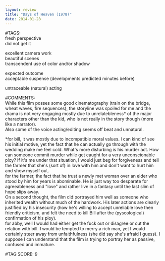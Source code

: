 ```yaml
---  
layout: review  
title: "Days of Heaven (1978)"  
date: 2014-01-28  
---  
```

  
#TAGS:  
fresh perspective  
did not get it  
  
excellent camera work  
beautiful scenes  
transcendent use of color and/or shadow  
  
expected outcome  
acceptable suspense (developments predicted minutes before)  
  
untraceable (natural) acting  
  
#COMMENTS:  
While this film posses some good cinematography (train on the bridge, wheat waves, fire sequences), the storyline was spoiled for me and the drama is not very engaging mostly due to unrelatebleness* of the major characters other than the kid, who is not really in the story though (more like a narrator).  
Also some of the voice acting/editing seems off beat and unnatural.  
  
*for bill, it was mostly due to incompatible moral values. I can kind of see his initial motive, yet the fact that he can actually go through with the wedding make me feel cold. What's more disturbing is his murder act. How can someone commit murder while get caught for a very unconscionable ploy? If it's me under that situation, I would just beg for forgiveness and tell the farmer that she's (sort of) in love with him and don't want to hurt him and show myself out.  
for the farmer, the fact that he trust a newly met woman over an elder who stood by him for years is abominable. He is just way too desparate for agreeableness and "love" and rather live in a fantasy until the last slim of hope slips away.  
On a second thought, the film did portrayed him well as someone who inherited wealth without much of the hardwork. His later actions are clearly justified by his insecurity (how he's willing to accept unreliable love then friendly criticism, and felt the need to kill Bill after the (pyscological) confirmation of his ploy).  
for abby, well I would had either get the fuck out or disagree or cut the relation with bill. I would be tempted to merry a rich man, yet I would certainly steer away from unfaithfulness (she did say she's afraid I guess). I suppose I can understand that the film is trying to portray her as passive, confused and immature.  
  
  
  
  
  
#TAG SCORE: 9  
